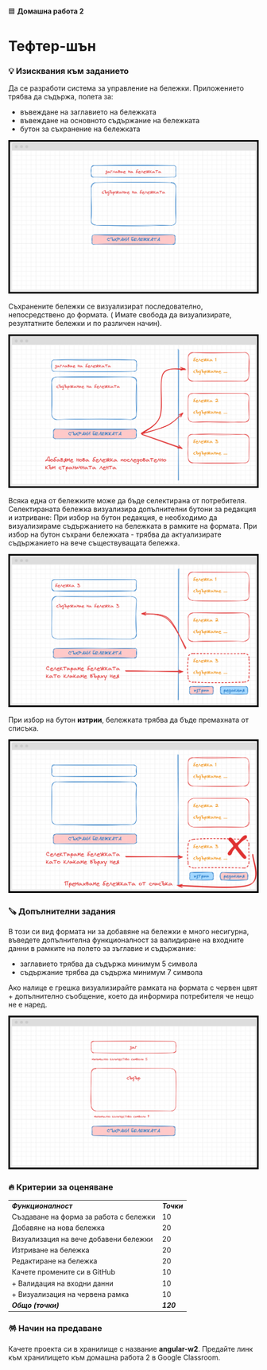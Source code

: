 🟦 **Домашна работа 2**
# Тефтер-шън

### 💡 Изисквания към заданието

Да се разработи система за управление на бележки. Приложението трябва да съдържа, полета за:
- въвеждане на заглавието на бележката
- въвеждане на основното съдържание на бележката
- бутон за съхранение на бележката 

![](2024-04-19-07-38-14.png)

Съхранените бележки се визуализират последователно, непосредствено до формата. ( Имате свобода да визуализирате, резултатните бележки и по различен начин).

![](2024-04-18-22-54-59.png)

Всяка една от бележките може да бъде селектирана от потребителя. Селектираната бележка визуализира допълнителни бутони за редакция и изтриване:
При избор на бутон редакция, е необходимо да визуализираме съдържанието на бележката в рамките на формата. При избор на бутон съхрани бележката - трябва да актуализирате съдържанието на вече съществуващата бележка.

![](2024-04-18-22-52-27.png)


При избор на бутон **изтрии**, бележката трябва да бъде премахната от списъка.

![](2024-04-18-22-52-38.png)


### 🪚 Допълнителни задания

В този си вид формата ни за добавяне на бележки е много несигурна, въведете допълнителна функционалност за валидиране на входните данни в рамките на полето за зъглавие и съдържание:
- заглавието трябва да съдържа минимум 5 символа
- съдържание трябва да съдържа минимум 7 символа

Ако налице е грешка визуализирайте рамката на формата с червен цвят + допълнително съобщение, което да информира потребителя че нещо не е наред.

![](2024-04-19-08-01-56.png)

### 🔥 Критерии за оценяване

<table>
  <tr>
   <td><strong><em>Функционалност</em></strong></td>
   <td><strong><em>Точки</em></strong></td>
  </tr>
  <tr>
   <td>Създаване на форма за работа с бележки</td><td>10</td>
  </tr>  
  <tr>
   <td>Добавяне на нова бележка</td><td>20</td>
  </tr>
  <tr>
   <td>Визуализация на вече добавени бележки</td><td>20</td>
  </tr>  
  <tr>
   <td>Изтриване на бележка</td><td>20</td>
  </tr>
  <tr>
   <td>Редактиране на бележка</td><td>20</td>
  </tr>
  <tr>
   <td>Качете промените си в GitHub</td>
   <td>10</td>
  </tr>  
  <tr>
   <td>+ Валидация на входни данни </td>
   <td>10</td>
  </tr>    
  <tr>
   <td>+ Визуализация на червена рамка </td>
   <td>10</td>
  </tr>      
  <tr>
   <td><strong><em>Общо (точки)</em></strong></td>
   <td><strong><em>120</em></strong></td>
  </tr>
</table>


### 🪅 Начин на предаване
Качете проекта си в хранилище с название **angular-w2**. Предайте линк към хранилището към домашна работа 2 в Google Classroom.